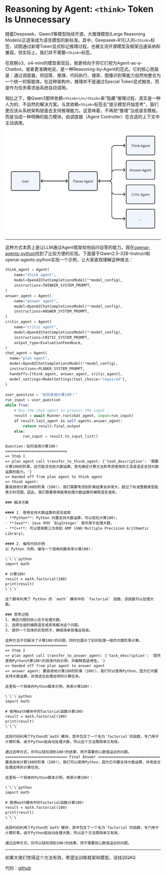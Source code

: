 # Reasoning by Agent: `<think>` Token Is Unnecessary

随着Deepseek、Qwen3等模型陆续开源，大推理模型(Large Reasoning Models)正逐渐成为语言模型的新标准。其中，Deepseek-R1引入的`<think>`标签，试图通过新增Token显式标记推理过程，也被主流开源模型及框架迅速采纳和兼容。但实际上，我们并不需要`<think>`标签。

在观察o3、o4-mini的模型表现后，我更倾向于将它们视为Agent-as-a-Chatbot，或者更准确地说，是一种Reasoning-by-Agent的范式。它的核心思路是：通过调度器，将回答、推理、代码执行、搜索、图像识别等能力自然地整合为一个统一的智能体。在这种架构中，推理并不是通过Special Token显式触发，而是作为任务需求由系统自动调用。

相比之下，像Qwen3那样依赖`<think>\n</think>`来“隐藏“推理过程，其实是一种人为的、不自然的解决方案。与其依赖`<think>`标签去“提示模型开始思考”，我们更应该从系统架构层面去支持推理能力。这意味着，不再把“推理”当成语言模板，而是当成一种明确的能力模块，由调度器（Agent Controller）在合适的上下文中主动调用。

![image.png](asserts/image.png)

---

这种方式本质上是让LLM通过Agent框架给他自问自答的能力。我在[openai-agents-python](https://github.com/openai/openai-agents-python)找到了比较方便的实现。下面基于Qwen2.5-32B-Instruct和openai-agents-python实现一个示例，让大家直观理解这种做法：

```python
think_agent = Agent(
    name="think agent",
    model=OpenAIChatCompletionsModel(**model_config),
    instructions=THINKER_SYSTEM_PROMPT,
)
answer_agent = Agent(
    name="answer agent",
    model=OpenAIChatCompletionsModel(**model_config),
    instructions=ANSWER_SYSTEM_PROMPT,
)
critic_agent = Agent(
    name="critic agent",
    model=OpenAIChatCompletionsModel(**model_config),
    instructions=CRITIC_SYSTEM_PROMPT,
    output_type=EvaluationFeedback,
)
chat_agent = Agent(
  name="plan agent",
  model=OpenAIChatCompletionsModel(**model_config),
  instructions=PLANER_SYSTEM_PROMPT,
  handoffs=[think_agent, answer_agent, critic_agent],
  model_settings=ModelSettings(tool_choice="required"),
)

user_question = "如何高效计算100！"
run_input = user_question
while True:
    # Run the chat agent to process the input
    result = await Runner.run(chat_agent, input=run_input)
    if result.last_agent is self.agents.answer_agent:
        return result.final_output
    else:
        run_input = result.to_input_list()
```

```
Question：如何高效计算100！
============================
=> Step 1
=> plan agent call transfer_to_think_agent: {'task_description': '需要计算100的阶乘，这可能涉及到大数运算。首先确定计算方法和考虑使用的工具或语言支持大数运算的能力。'}
=> Handed off from plan agent to think agent
=> think agent:
要高效地计算100的阶乘（100!），我们需要考虑到阶乘结果会非常大，超过了标准整数类型能表示的范围。因此，我们需要使用能够处理大数运算的编程语言或库。

### 解决方案

#### 1. 使用支持大数运算的语言或库
- **Python**: Python 内置支持大数运算，可以轻松计算100!。
- **Java**: Java 中的 `BigInteger` 类可用于处理大数。
- **C++**: 可以使用第三方库如 GMP (GNU Multiple Precision Arithmetic Library)。

#### 2. 编写代码示例
以 Python 为例，编写一个简单的脚本来计算100!：

\`\`\`python
import math

# 计算100!
result = math.factorial(100)
print(result)
\`\`\`

这个脚本利用了 Python 的 `math` 模块中的 `factorial` 函数，该函数可以处理大数。

### 思考过程
1. 确定问题的核心在于处理大数。
2. 选择合适的编程语言或库来解决这个问题。
3. 提供一个具体的实现例子，确保简单易懂且有效。

这种方法不仅解决了计算100!的问题，同时也展示了如何处理一般的大数阶乘计算。
============================
=> Step 2
=> plan agent call transfer_to_answer_agent: {'task_description': '提供使用Python计算100!的具体代码示例，并解释其适用性。'}
=> Handed off from plan agent to answer agent
=> answer agent: 要高效地计算100的阶乘（100!），我们可以使用Python，因为它内置支持大数运算，非常适合处理这样的计算任务。

这里有一个简单的Python脚本示例，用来计算100!：

\`\`\`python
import math

# 使用math模块中的factorial函数计算100!
result = math.factorial(100)
print(result)
\`\`\`

这段代码利用了Python的`math`模块，其中包含了一个名为`factorial`的函数，专门用于计算阶乘。由于Python能自动处理大数，所以这个方法既简单又有效。

通过这种方式，你可以轻松得到100!的结果，而不需要担心数值溢出的问题。
============================ Final Answer ============================
要高效地计算100的阶乘（100!），我们可以使用Python，因为它内置支持大数运算，非常适合处理这样的计算任务。

这里有一个简单的Python脚本示例，用来计算100!：

\`\`\`python
import math

# 使用math模块中的factorial函数计算100!
result = math.factorial(100)
print(result)
\`\`\`

这段代码利用了Python的`math`模块，其中包含了一个名为`factorial`的函数，专门用于计算阶乘。由于Python能自动处理大数，所以这个方法既简单又有效。

通过这种方式，你可以轻松得到100!的结果，而不需要担心数值溢出的问题。
```

---

如果大佬们觉得这个方法有效，希望出训练框架和模型。没钱训QAQ

代码：[github](https://github.com/Freder-chen/reasoning-by-agent)